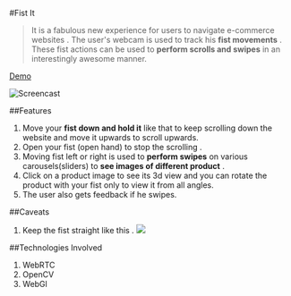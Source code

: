 

#Fist It
>It is a fabulous new experience for users to navigate e-commerce websites . The user's webcam is used to track his **fist movements** . These fist actions can be used to **perform scrolls and swipes** in an interestingly awesome manner.

[Demo](http://localhost:8080/detail3D.html)

![Screencast](https://camo.githubusercontent.com/f86a760d906e8481a9d2c5b1b5a5f82f21d51457/687474703a2f2f6d747363686972732e6769746875622e696f2f6a732d6f626a6563746465746563742f6d656469612f6a735f6f626a6563746465746563745f676c61737365732e676966)

##Features

 1. Move your **fist down and hold it** like that to keep scrolling down the website and move it upwards to scroll upwards.
 2. Open your fist (open hand) to stop the scrolling .
 3. Moving fist left or right is used to **perform swipes** on various carousels(sliders) to **see images of different product** .
 4. Click on a product image to see its 3d view and you can rotate the product with your fist only to view it from all angles.
 5. The user also gets feedback if he swipes.

##Caveats

 1. Keep the fist straight like this . ![](https://camo.githubusercontent.com/f86a760d906e8481a9d2c5b1b5a5f82f21d51457/687474703a2f2f6d747363686972732e6769746875622e696f2f6a732d6f626a6563746465746563742f6d656469612f6a735f6f626a6563746465746563745f676c61737365732e676966)



 
  ##Technologies Involved
  
 1. WebRTC
 2. OpenCV
 3. WebGl

  